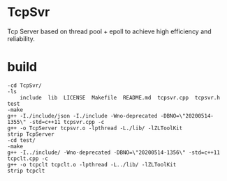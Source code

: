 # TcpSvr
Tcp Server based on thread pool + epoll to achieve high efficiency and reliability.

# build
	-cd TcpSvr/
	-ls
		include  lib  LICENSE  Makefile  README.md  tcpsvr.cpp  tcpsvr.h  test
	-make
	g++ -I./include/json -I./include -Wno-deprecated -DBNO=\"20200514-1355\" -std=c++11 tcpsvr.cpp -c
	g++ -o TcpServer tcpsvr.o -lpthread -L./lib/ -lZLToolKit
	strip TcpServer
	-cd test/
	-make
	g++ -I../include/ -Wno-deprecated -DBNO=\"20200514-1356\" -std=c++11 tcpclt.cpp -c
	g++ -o tcpclt tcpclt.o -lpthread -L../lib/ -lZLToolKit
	strip tcpclt

